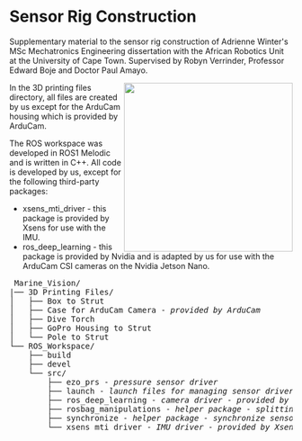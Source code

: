 # Sensor Rig Construction
Supplementary material to the sensor rig construction of Adrienne Winter's MSc Mechatronics Engineering dissertation with the African Robotics Unit at the University of Cape Town. Supervised by Robyn Verrinder, Professor Edward Boje and Doctor Paul Amayo.

<img src=https://github.com/adriennewinter/Ship-Hull-Vinyl-Dataset/assets/41785960/88b79a48-5fd5-487f-be79-a25328e091f1 height="300" align=right>

In the 3D printing files directory, all files are created by us except for the ArduCam housing which is provided by ArduCam.

The ROS workspace was developed in ROS1 Melodic and is written in C++. All code is developed by us, except for the following third-party packages:
* xsens_mti_driver - this package is provided by Xsens for use with the IMU.
* ros_deep_learning - this package is provided by Nvidia and is adapted by us for use with the ArduCam CSI cameras on the Nvidia Jetson Nano.

<pre>
 Marine_Vision/
|── 3D Printing Files/ 
│   ├── Box to Strut
│   ├── Case for ArduCam Camera - <i>provided by ArduCam</i>
│   ├── Dive Torch 
│   ├── GoPro Housing to Strut 
│   └── Pole to Strut 
└── ROS_Workspace/ 
    ├── build 
    ├── devel 
    └── src/ 
        ├── ezo_prs - <i>pressure sensor driver</i>
        ├── launch - <i>launch files for managing sensor drivers</i>
        ├── ros_deep_learning - <i>camera driver - provided by Nvidia</i>
        ├── rosbag_manipulations - <i>helper package - splitting and joining rosbags</i>
        ├── synchronize - <i>helper package - synchronize sensor data</i>
        └── xsens_mti_driver - <i>IMU driver - provided by Xsens</i>
</pre>       

